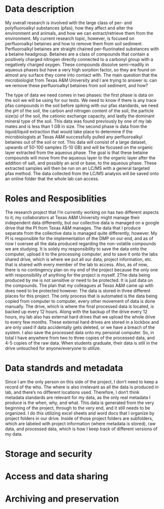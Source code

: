 # Data description
My overall research is involved with the large class of per- and polyfluoroalkyl substances (pfas), how they affect and alter the environment and animals, and how we can extract/retrieve them from the environment. My current research topic, however, is focused on perfluoroalkyl betaines and how to remove them from soil sediment. Perfluoroalkyl betaines are straight chained per-fluorinated substances with a betaine headgroup. Betaines are a class of compounds that contain a positively charged nitrogen directly connected to a carbonyl group with a negatively charged oxygen. These compounds dissolve semi-readily in aqueous phases but have a very high sorption factor, so they are found on almost any surface they come into contact with. The main question that the microbiologist from Texas A&M University and I are trying to answer is: can we remove these perfluoroalkyl betaines from soil sediment, and how?

The type of data we need comes in two phases: the first phase is data on the soil we will be using for our tests. We need to know if there is any trace pfas compounds in the soil before spiking with our pfas standards, we need the pH of the soil, the carbon and nitrogen content of the soil, the particle size(s) of the soil, the cationic exchange capacity, and lastly the dominant mineral type of the soil. This data was found previously by one of my lab mates and is less than 1 GB in size.
The second phase is data from the liquid/liquid extraction that would take place to determine if the microbiologists at Texas A&M successfully pulled any perfluoroalkyl betaines out of the soil or not. This data will consist of a large dataset, upwards of 50-100 samples (5-10 GB) and will be focused on the organic layer extracted from the aqueous phase. The goal is that these betaine compounds will move from the aqueous layer to the organic layer after the addition of salt, and possibly an acid or base, to the aqueous phase. These extracted samples will then be run on an LC/MS with a general targeted pfas method. The data collected from the LC/MS analysis will be saved onto an online folder that the whole lab can access. 

# Roles and Resposiblities
The research project that I’m currently working on has two different aspects to it; my collaborators at Texas A&M University might manage their independent data differently, but our collective data is managed on a google drive that the PI from Texas A&M manages. The data that I produce separate from the collective data is managed quite differently, however. My PI is responsible for the implementation of the DMP on our end, and as of now I oversee all the data produced regarding the non-volatile compounds we are studying. It is solely my responsibility to save the data onto the computer, upload it to the processing computer, and to save it onto the labs shared drive, which is where we put all our data, project information, etc. that is shared with every member of the lab to access. Also, as of now, there is no contingency plan on my end of the project because the only one with responsibility of anything for the project is myself.
2The data being produced by me is not sensitive or need to be protected. It is just data on the compounds. The plan that my colleagues at Texas A&M came up with does need to be protected however. 
The data is stored in three different places for this project. The only process that is automated is the data being copied from computer to computer, every other movement of data is done manually. 
The drive, which is where the final processed data is located, is backed up every 12 hours. Along with the backup of the drive every 12 hours, my lab also has external hard drives that we upload the whole drive to every few months. These external hard drives are stored in a lockbox and are only used if data accidentally gets deleted, or we have a breach of the system. I also save the processed data onto my personal computer. So, in total I have anywhere from two to three copies of the processed data, and 4-5 copies of the raw data. When students graduate, their data is still in the drive untouched for anyone/everyone to utilize. 

# Data standrds and metadata
Since I am the only person on this side of the project, I don’t need to keep a record of the who. The where is also irrelevant as all the data is produced in lab, and there’s no different locations used. Therefore, I don’t think metadata standards are relevant for my data, as the only real metadata I produce is the when, why, and what. This data is generated from the very beginning of the project, through to the very end, and it still needs to be organized. I do this utilizing excel sheets and word docs that I organize by project folders in our drive. Inside of those project folders are subfolders, which are labeled with project information (where metadata is stored), raw data, and processed data, which is how I keep track of different versions of my data.

# Storage and security

# Access and data sharing

# Archiving and preservation
